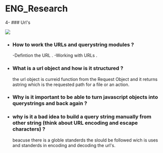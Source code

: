 # ENG_Research


4- ### Url's

![](http://blog.oureducation.in/wp-content/uploads/2013/01/Untitled.jpg)

* ### How to work the URLs and querystring modules ?

	-Defintion the URL .
	-Working with URLs .

* ### What is a url object and how is it structured ?
	
	the url object is curreid function from the Request Object and it returns astring which is the requested path for a file or an action.

* ### Why is it important to be able to turn javascript objects into querystrings and back again ?

* ### why is it a bad idea to build a query string manually from other string (think about URL encoding and escape characters) ?

	beacuse there is a globle standerds the slould be followed wich is uses and standerds in encoding and decoding the url's.
